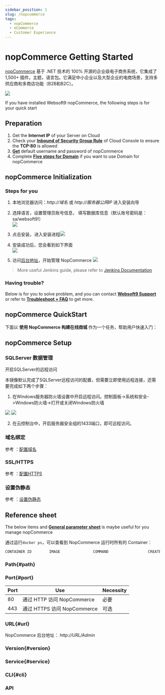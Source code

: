 ```yaml
---
sidebar_position: 1
slug: /nopcommerce
tags:
  - nopCommerce
  - eCommerce
  - Customer Experience
---
```


# nopCommerce Getting Started

[nopCommerce](https://nopcommerce.com/zh) 基于 .NET 技术的 100% 开源的企业级电子商务系统，它集成了 1,500+ 插件，主题，语言包。它满足中小企业以及大型企业的电商场景，支持多供应商和多商店功能（B2B和B2C）。

![](https://netmarket.oss.aliyuncs.com/product/f8b1e93e-fba8-4fe3-b349-2a393ac01aa8.png)  

If you have installed Websoft9 nopCommerce, the following steps is for your quick start


## Preparation

1. Get the **Internet IP** of your Server on Cloud
2. Check your **[Inbound of Security Group Rule](./administrator/firewall#security)** of Cloud Console to ensure the **TCP:80** is allowed
3. **[Get](./user/credentials)** default username and password of nopCommerce
4. Complete **[Five steps for Domain](./administrator/domain_step)** if you want to use Domain for nopCommerce

## nopCommerce Initialization

### Steps for you

1. 本地浏览器访问：*http://域名* 或 *http://服务器公网IP* 进入安装向导
    
2. 选择语言，设置管理员账号信息， 填写数据库信息（默认账号密码是：sa/websoft9!）  
   ![](http://libs.websoft9.com/Websoft9/DocsPicture/en/nopcommerce/nopcommerce-install-websoft9.png)

3. 点击安装， 进入安装进程![](http://libs.websoft9.com/Websoft9/DocsPicture/en/nopcommerce/nopcommerce-intalling-websoft9.png)

4. 安装成功后，您会看到如下界面  
   ![](http://libs.websoft9.com/Websoft9/DocsPicture/en/nopcommerce/nopcommerce-front-websoft9.png)

5. 访问[后台地址](#path)，开始管理 NopCommerce
   ![](http://libs.websoft9.com/Websoft9/DocsPicture/en/nopcommerce/nopcommerce-backend-websoft9.png)

> More useful Jenkins guide, please refer to [Jenkins Documentation](https://www.jenkins.io/zh/doc/)

### Having trouble?

Below is for you to solve problem, and you can contact **[Websoft9 Support](./helpdesk)** or refer to **[Troubleshoot + FAQ](./faq#setup)** to get more.  

## nopCommerce QuickStart

下面以 **使用 NopCommerce 构建在线商城** 作为一个任务，帮助用户快速入门：

## nopCommerce Setup

### SQLServer 数据管理

开启SQLServer的远程访问

本镜像默认完成了SQLServer远程访问的配置，但需要立即使用远程连接，还需要完成如下两个步骤：

1.  在Windows服务器防火墙设置中开启远程访问。控制面板-&gt;系统和安全-&gt;Windows防火墙-&gt;打开或关闭Windows防火墙 

![](http://libs.websoft9.com/Websoft9/DocsPicture/zh/sqlserver2014/sqlserver-firewall001-websoft9.png) ![](http://libs.websoft9.com/Websoft9/DocsPicture/zh/sqlserver2014/sqlserver-firewall002-websoft9.png)

2.  在云控制台中，开启服务器安全组的1433端口，即可远程访问。

### 域名绑定

参考 ：[配置域名](./iis#binddomain)

### SSL/HTTPS

参考 ：[配置HTTPS](./iis#https)

### 设置伪静态

参考 ：[设置伪静态](./iis#rewrite)

## Reference sheet

The below items and **[General parameter sheet](./administrator/parameter)** is maybe useful for you manage nopCommerce

通过运行`docker ps`，可以查看到 NopCommerce 运行时所有的 Container：

```bash
CONTAINER ID        IMAGE               COMMAND                  CREATED             STATUS              PORTS                                NAMES
```

### Path{#path}
  

  
### Port{#port}

| Port | Use                                          | Necessity |
| ------ | --------------------------------------------- | ------ |
| 80   | 通过 HTTP 访问 NopCommerce | 必要   |
| 443   | 通过 HTTPS 访问 NopCommerce | 可选   |
  
### URL{#url}

NopCommerce 后台地址： *http://URL/Admin*
  
### Version{#version}



### Service{#service}



### CLI{#cli}



### API

